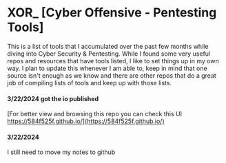 # XOR_ [Cyber Offensive - Pentesting Tools]
This is a list of tools that I accumulated over the past few months while diving into Cyber Security & Pentesting.
While I found some very useful repos and resources that have tools listed, I like to set things up in my own way.
I plan to update this whenever I am able to, keep in mind that one source isn't enough as we know and there are other repos that do a great job of compiling lists of tools and keep up with those lists.

#### 3/22/2024 got the io published
[For better view and browsing this repo you can check this UI https://584f525f.github.io/](https://584f525f.github.io/)

#### 3/22/2024
I still need to move my notes to github
